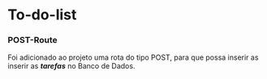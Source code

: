 # To-do-list
### POST-Route

Foi adicionado ao projeto uma rota do tipo POST, para que possa inserir as inserir as ***tarefas*** no Banco de Dados.
